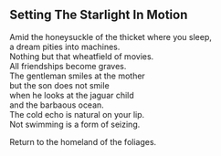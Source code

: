 Setting The Starlight In Motion
-------------------------------
Amid the honeysuckle of the thicket where you sleep,  
a dream pities into machines.  
Nothing but that wheatfield of movies.  
All friendships become graves.  
The gentleman smiles at the mother  
but the son does not smile  
when he looks at the jaguar child  
and the barbaous ocean.  
The cold echo is natural on your lip.  
Not swimming is a form of seizing.  
  
Return to the homeland of the foliages.  
